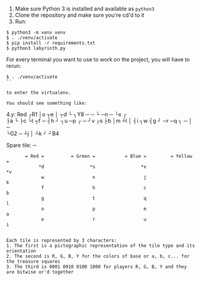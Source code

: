 1. Make sure Python 3 is installed and available as `python3`
2. Clone the repository and make sure you're cd'd to it
3. Run:

```
$ python3 -m venv venv
$ . ./venv/activate
$ pip install -r requirements.txt
$ python3 labyrinth.py
```

For every terminal you want to use to work on the project, you will have to rerun:

```
$ . ./venv/activate
``

to enter the virtualenv.

You should see something like:

```
4.y: Red
┌R1 │o  ┬e  │   ┬d  └   ┐Y8
─   ─   └   ─n  ─   └x  ┌  
├a  └   ├c  └t  ┬f  ─   ┤h 
┘   ┐u  ─p  ┌   ─   ┘v  ┌s 
├b  │m  ┴l  │   ┤i  ┐w  ┤g 
┘   ─r  ─q  ┐   ─   │   ─  
└G2 ─   ┴j  │   ┴k  ┘   ┘B4

Spare tile: ─ 

           = Red =          = Green =           = Blue =         = Yellow =
                *d                 *s                 *x                 *v
                 w                  n                  j                  k
                 f                  h                  c                  b
                 g                  t                  q                  l
                 o                  p                  m                  a
                 e                  r                  u                  i
```

Each tile is represented by 3 characters:
1. The first is a pictographic representation of the tile type and its orientation
2. The second is R, G, B, Y for the colors of base or a, b, c... for the treasure squares
3. The third is 0001 0010 0100 1000 for players R, G, B, Y and they are bitwise or'd together

